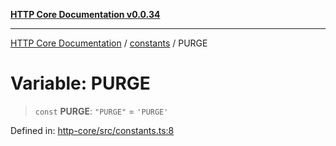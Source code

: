 [**HTTP Core Documentation v0.0.34**](../../README.md)

***

[HTTP Core Documentation](../../modules.md) / [constants](../README.md) / PURGE

# Variable: PURGE

> `const` **PURGE**: `"PURGE"` = `'PURGE'`

Defined in: [http-core/src/constants.ts:8](https://github.com/stonemjs/http-core/blob/eaa01dbfed8a1d56fab239821e27802dd54ab017/src/constants.ts#L8)
